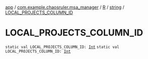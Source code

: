 [app](../../../index.md) / [com.example.chaosruler.msa_manager](../../index.md) / [R](../index.md) / [string](index.md) / [LOCAL_PROJECTS_COLUMN_ID](.)

# LOCAL_PROJECTS_COLUMN_ID

`static val LOCAL_PROJECTS_COLUMN_ID: `[`Int`](https://kotlinlang.org/api/latest/jvm/stdlib/kotlin/-int/index.html)
`static val LOCAL_PROJECTS_COLUMN_ID: `[`Int`](https://kotlinlang.org/api/latest/jvm/stdlib/kotlin/-int/index.html)